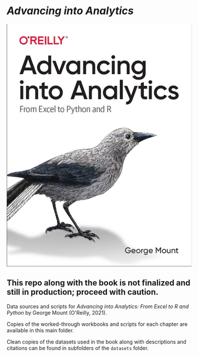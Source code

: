 # _Advancing into Analytics_


![Cover image](cover.jpg)

## This repo along with the book is not finalized and still in production; proceed with caution. 

Data sources and scripts for _Advancing into Analytics: From Excel to R and Python_ by George Mount (O'Reilly, 2021).

Copies of the worked-through workbooks and scripts for each chapter are available in this main folder.

Clean copies of the datasets used in the book along with descriptions and citations can be found in subfolders of the `datasets` folder.
